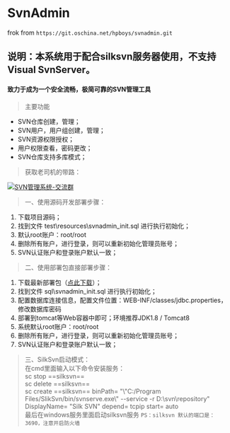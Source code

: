 # SvnAdmin 
frok from `https://git.oschina.net/hpboys/svnadmin.git`

## 说明：本系统用于配合silksvn服务器使用，不支持Visual SvnServer。

#### 致力于成为一个安全流畅，极简可靠的SVN管理工具
> 主要功能 
- SVN仓库创建，管理；
- SVN用户，用户组创建，管理；
- SVN资源权限授权；
- 用户权限查看，密码更改；
- SVN仓库支持多库模式；

> 获取老司机的带路：

<a target="_blank" href="//shang.qq.com/wpa/qunwpa?idkey=58dddb7a869c97060a2c96fb4eb658d4a50d2a108caaa1eef5dafbf94d1e09b3" rel="nofollow noreferrer noopener"><img border="0" src="//pub.idqqimg.com/wpa/images/group.png" alt="SVN管理系统-交流群" title="SVN管理系统-交流群"></a>


> 一、使用源码开发部署步骤：
1. 下载项目源码；
1. 找到文件 test\resources\svnadmin_init.sql 进行执行初始化；
1. 默认root账户：root/root
1. 删除所有账户，进行登录，则可以重新初始化管理员账号；
1. SVN认证账户和登录账户默认一致；


> 二、使用部署包直接部署步骤：
1. 下载最新部署包（[点此下载](https://github.com/tanhaican/svnadmin/releases/tag/0.1)）；
1. 找到文件 sql\svnadmin_init.sql 进行执行初始化；
1. 配置数据库连接信息，配置文件位置：WEB-INF/classes/jdbc.properties，修改数据库密码
1. 部署到tomcat等Web容器中即可；环境推荐JDK1.8 / Tomcat8
1. 系统默认root账户：root/root
1. 删除所有账户，进行登录，则可以重新初始化管理员账号；
1. SVN认证账户和登录账户默认一致；


> 三、SilkSvn启动模式：<br>
在cmd里面输入以下命令安装服务：<br>
 sc stop ==silksvn== <br>
 sc delete ==silksvn==  <br>
 sc create ==silksvn== binPath= "\\"C:/Program Files/SlikSvn/bin/svnserve.exe\\" --service -r D:\\svn\\repository" DisplayName= "Silk SVN" depend= tcpip start= auto <br>
最后在windows服务里面启动silksvn服务
`PS：silksvn 默认的端口是：3690，注意开启防火墙`
